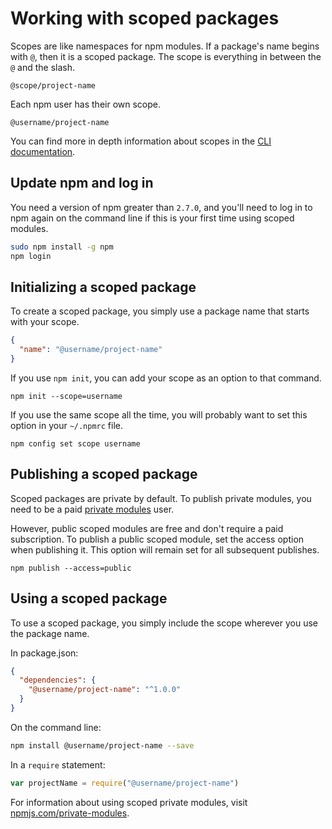 <!--
title: 14 - Working with scoped packages
featured: true
-->

# Working with scoped packages

Scopes are like namespaces for npm modules. If a package's name begins with `@`, then it is a scoped package. The scope is everything in between the `@` and the slash.

```
@scope/project-name
```

Each npm user has their own scope.

```
@username/project-name
```

You can find more in depth information about scopes in the [CLI documentation](https://docs.npmjs.com/misc/scope#publishing-public-scoped-packages-to-the-public-npm-registry).

## Update npm and log in

You need a version of npm greater than `2.7.0`, and you'll need to log in to npm again
on the command line if this is your first time using scoped modules.

```sh
sudo npm install -g npm
npm login
```

## Initializing a scoped package

To create a scoped package, you simply use a package name that starts with your scope.

```json
{
  "name": "@username/project-name"
}
```

If you use `npm init`, you can add your scope as an option to that command.

```
npm init --scope=username
```

If you use the same scope all the time, you will probably want to set this option in your `~/.npmrc` file.

```
npm config set scope username
```

## Publishing a scoped package

Scoped packages are private by default. To publish private modules, you need to be a paid [private modules](https://www.npmjs.com/private-modules) user.

However, public scoped modules are free and don't require a paid subscription. To publish a public scoped module, set the access option when publishing it. This option will remain set for all subsequent publishes.

```
npm publish --access=public
```

## Using a scoped package

To use a scoped package, you simply include the scope wherever you use the package name.

In package.json:

```json
{
  "dependencies": {
    "@username/project-name": "^1.0.0"
  }
}
```

On the command line:

```sh
npm install @username/project-name --save
```

In a `require` statement:

```js
var projectName = require("@username/project-name")
```

For information about using scoped private modules, visit [npmjs.com/private-modules](https://www.npmjs.com/private-modules).
